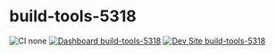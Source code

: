 # build-tools-5318

![CI none](https://img.shields.io/badge/ci-none-orange.svg)
[![Dashboard build-tools-5318](https://img.shields.io/badge/dashboard-build_tools_5318-yellow.svg)](https://dashboard.pantheon.io/sites/cfd8415c-af82-404d-9fc8-769871532b43#dev/code)
[![Dev Site build-tools-5318](https://img.shields.io/badge/site-build_tools_5318-blue.svg)](http://dev-build-tools-5318.pantheonsite.io/)